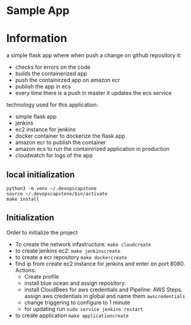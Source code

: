 # Sample App
# Information

a simple flask app where when push a change on github repository it:
 * checks for errors on the code  
 * builds the containerized app
 * push the containirzed app on amazon ecr
 * publish the app in ecs
 * every time there is a push in master it updates the ecs service
  
technology used for this application: 

 * simple flask app
 * jenkins
 * ec2 instance for jenkins
 * docker container to dockerize the flask app
 * amazon ecr to publish the container
 * amazon ecs to run the containirized application in production
 * cloudwatch for logs of the app
 
## local initialization

```
python3 -m venv ~/.devopscapstone
source ~/.devopscapstone/bin/activate
make install
```

## Initialization
Order to initialize the project
 * To create the network infastructure: ```make cloudcreate```  
 * to create jenkins ec2: ```make jenkinscreate```
 * to create a ecr repository ```make dockercreate```
 * find ip from create ec2 instance for jenkins and enter on port 8080. Actions:  
     * Create profile
     * install blue ocean and assign repository.
     * install CloudBees for aws credentials and Pipeline: AWS Steps. assign aws credentials in global and name them `awscredentials`
     * change triggering to configure to 1 minute
     * for updating run `sudo service jenkins restart`
 * to create application ```make applicationcreate```  
 